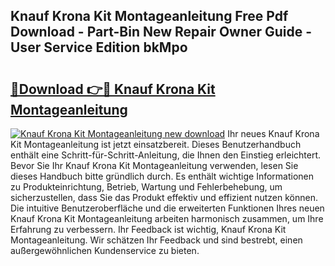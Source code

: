 ## Knauf Krona Kit Montageanleitung Free Pdf Download - Part-Bin New Repair Owner Guide - User Service Edition bkMpo

# <h2><a href="http://df7doo6.blite.top/?on=Knauf+Krona+Kit+Montageanleitung">🔗Download 👉🔴 Knauf Krona Kit Montageanleitung</a></h2>

[![Knauf Krona Kit Montageanleitung new download](https://i.imgur.com/lujVjoI.png)](http://df7doo6.blite.top/?on=Knauf+Krona+Kit+Montageanleitung)
Ihr neues Knauf Krona Kit Montageanleitung ist jetzt einsatzbereit. Dieses Benutzerhandbuch enthält eine Schritt-für-Schritt-Anleitung, die Ihnen den Einstieg erleichtert. Bevor Sie Ihr Knauf Krona Kit Montageanleitung verwenden, lesen Sie dieses Handbuch bitte gründlich durch. Es enthält wichtige Informationen zu Produkteinrichtung, Betrieb, Wartung und Fehlerbehebung, um sicherzustellen, dass Sie das Produkt effektiv und effizient nutzen können. Die intuitive Benutzeroberfläche und die erweiterten Funktionen Ihres neuen Knauf Krona Kit Montageanleitung arbeiten harmonisch zusammen, um Ihre Erfahrung zu verbessern. Ihr Feedback ist wichtig, Knauf Krona Kit Montageanleitung. Wir schätzen Ihr Feedback und sind bestrebt, einen außergewöhnlichen Kundenservice zu bieten.
